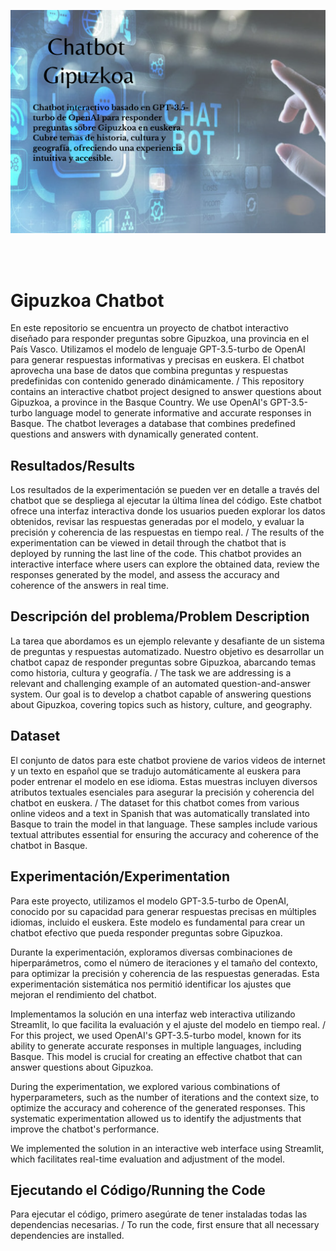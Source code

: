 ![Chatbot](https://github.com/selincocarca/Gipuzkoa_Chatbot/raw/main/Chatbot.png)

<br></br>

# Gipuzkoa Chatbot

En este repositorio se encuentra un proyecto de chatbot interactivo diseñado para responder preguntas sobre Gipuzkoa, una provincia en el País Vasco. Utilizamos el modelo de lenguaje GPT-3.5-turbo de OpenAI para generar respuestas informativas y precisas en euskera. El chatbot aprovecha una base de datos que combina preguntas y respuestas predefinidas con contenido generado dinámicamente.
/
This repository contains an interactive chatbot project designed to answer questions about Gipuzkoa, a province in the Basque Country. We use OpenAI's GPT-3.5-turbo language model to generate informative and accurate responses in Basque. The chatbot leverages a database that combines predefined questions and answers with dynamically generated content.

## Resultados/Results

Los resultados de la experimentación se pueden ver en detalle a través del chatbot que se despliega al ejecutar la última línea del código. Este chatbot ofrece una interfaz interactiva donde los usuarios pueden explorar los datos obtenidos, revisar las respuestas generadas por el modelo, y evaluar la precisión y coherencia de las respuestas en tiempo real.
/
The results of the experimentation can be viewed in detail through the chatbot that is deployed by running the last line of the code. This chatbot provides an interactive interface where users can explore the obtained data, review the responses generated by the model, and assess the accuracy and coherence of the answers in real time.

## Descripción del problema/Problem Description

La tarea que abordamos es un ejemplo relevante y desafiante de un sistema de preguntas y respuestas automatizado. Nuestro objetivo es desarrollar un chatbot capaz de responder preguntas sobre Gipuzkoa, abarcando temas como historia, cultura y geografía.
/
The task we are addressing is a relevant and challenging example of an automated question-and-answer system. Our goal is to develop a chatbot capable of answering questions about Gipuzkoa, covering topics such as history, culture, and geography.

## Dataset

El conjunto de datos para este chatbot proviene de varios videos de internet y un texto en español que se tradujo automáticamente al euskera para poder entrenar el modelo en ese idioma. Estas muestras incluyen diversos atributos textuales esenciales para asegurar la precisión y coherencia del chatbot en euskera.
/
The dataset for this chatbot comes from various online videos and a text in Spanish that was automatically translated into Basque to train the model in that language. These samples include various textual attributes essential for ensuring the accuracy and coherence of the chatbot in Basque.

## Experimentación/Experimentation

Para este proyecto, utilizamos el modelo GPT-3.5-turbo de OpenAI, conocido por su capacidad para generar respuestas precisas en múltiples idiomas, incluido el euskera. Este modelo es fundamental para crear un chatbot efectivo que pueda responder preguntas sobre Gipuzkoa.

Durante la experimentación, exploramos diversas combinaciones de hiperparámetros, como el número de iteraciones y el tamaño del contexto, para optimizar la precisión y coherencia de las respuestas generadas. Esta experimentación sistemática nos permitió identificar los ajustes que mejoran el rendimiento del chatbot.

Implementamos la solución en una interfaz web interactiva utilizando Streamlit, lo que facilita la evaluación y el ajuste del modelo en tiempo real.
/
For this project, we used OpenAI's GPT-3.5-turbo model, known for its ability to generate accurate responses in multiple languages, including Basque. This model is crucial for creating an effective chatbot that can answer questions about Gipuzkoa.

During the experimentation, we explored various combinations of hyperparameters, such as the number of iterations and the context size, to optimize the accuracy and coherence of the generated responses. This systematic experimentation allowed us to identify the adjustments that improve the chatbot's performance.

We implemented the solution in an interactive web interface using Streamlit, which facilitates real-time evaluation and adjustment of the model.

## Ejecutando el Código/Running the Code

Para ejecutar el código, primero asegúrate de tener instaladas todas las dependencias necesarias.
/
To run the code, first ensure that all necessary dependencies are installed.
